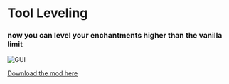 # Tool Leveling

### now you can level your enchantments higher than the vanilla limit

![GUI](https://i.ibb.co/xSvgWq4/2020-09-23-12-13-20.png "Tool Leveling GUI")

[Download the mod here](https://www.curseforge.com/minecraft/mc-mods/tool-leveling-plus)
